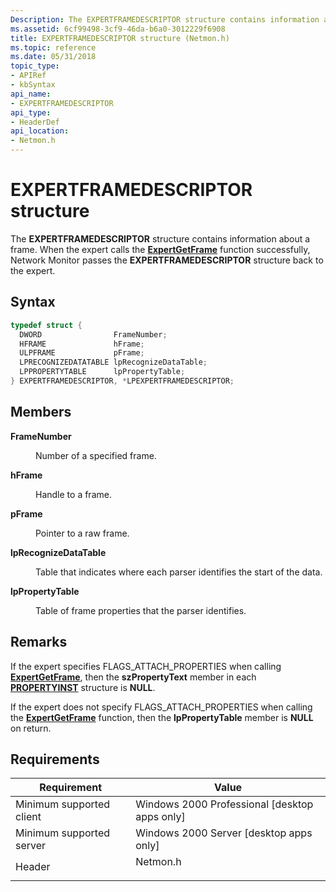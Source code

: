 ```yaml
---
Description: The EXPERTFRAMEDESCRIPTOR structure contains information about a frame. When the expert calls the ExpertGetFrame function successfully, Network Monitor passes the EXPERTFRAMEDESCRIPTOR structure back to the expert.
ms.assetid: 6cf99498-3cf9-46da-b6a0-3012229f6908
title: EXPERTFRAMEDESCRIPTOR structure (Netmon.h)
ms.topic: reference
ms.date: 05/31/2018
topic_type: 
- APIRef
- kbSyntax
api_name: 
- EXPERTFRAMEDESCRIPTOR
api_type: 
- HeaderDef
api_location: 
- Netmon.h
---
```


# EXPERTFRAMEDESCRIPTOR structure

The **EXPERTFRAMEDESCRIPTOR** structure contains information about a frame. When the expert calls the [**ExpertGetFrame**](expertgetframe.md) function successfully, Network Monitor passes the **EXPERTFRAMEDESCRIPTOR** structure back to the expert.

## Syntax


```C++
typedef struct {
  DWORD                FrameNumber;
  HFRAME               hFrame;
  ULPFRAME             pFrame;
  LPRECOGNIZEDATATABLE lpRecognizeDataTable;
  LPPROPERTYTABLE      lpPropertyTable;
} EXPERTFRAMEDESCRIPTOR, *LPEXPERTFRAMEDESCRIPTOR;
```



## Members

<dl> <dt>

**FrameNumber**
</dt> <dd>

Number of a specified frame.

</dd> <dt>

**hFrame**
</dt> <dd>

Handle to a frame.

</dd> <dt>

**pFrame**
</dt> <dd>

Pointer to a raw frame.

</dd> <dt>

**lpRecognizeDataTable**
</dt> <dd>

Table that indicates where each parser identifies the start of the data.

</dd> <dt>

**lpPropertyTable**
</dt> <dd>

Table of frame properties that the parser identifies.

</dd> </dl>

## Remarks

If the expert specifies FLAGS\_ATTACH\_PROPERTIES when calling [**ExpertGetFrame**](expertgetframe.md), then the **szPropertyText** member in each [**PROPERTYINST**](propertyinst.md) structure is **NULL**.

If the expert does not specify FLAGS\_ATTACH\_PROPERTIES when calling the [**ExpertGetFrame**](expertgetframe.md) function, then the **lpPropertyTable** member is **NULL** on return.

## Requirements



| Requirement | Value |
|-------------------------------------|-------------------------------------------------------------------------------------|
| Minimum supported client<br/> | Windows 2000 Professional \[desktop apps only\]<br/>                          |
| Minimum supported server<br/> | Windows 2000 Server \[desktop apps only\]<br/>                                |
| Header<br/>                   | <dl> <dt>Netmon.h</dt> </dl> |



 

 




